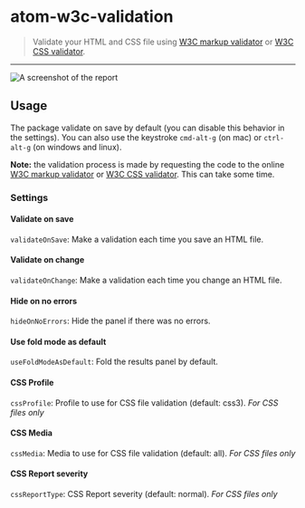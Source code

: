 # atom-w3c-validation

> Validate your HTML and CSS file using [W3C markup validator](http://validator.w3.org/) or [W3C CSS validator](http://http://jigsaw.w3.org/css-validator/).

* * *

![A screenshot of the report](https://raw.githubusercontent.com/leny/atom-w3c-validation/master/caps/report.png)

## Usage

The package validate on save by default (you can disable this behavior in the settings). You can also use the keystroke `cmd-alt-g` (on mac) or `ctrl-alt-g` (on windows and linux).

**Note:** the validation process is made by requesting the code to the online [W3C markup validator](http://validator.w3.org/) or [W3C CSS validator](http://http://jigsaw.w3.org/css-validator/). This can take some time.

### Settings

#### Validate on save

`validateOnSave`: Make a validation each time you save an HTML file.

#### Validate on change

`validateOnChange`: Make a validation each time you change an HTML file.

#### Hide on no errors

`hideOnNoErrors`: Hide the panel if there was no errors.

#### Use fold mode as default

`useFoldModeAsDefault`: Fold the results panel by default.

#### CSS Profile

`cssProfile`: Profile to use for CSS file validation (default: css3). *For CSS files only*

#### CSS Media

`cssMedia`: Media to use for CSS file validation (default: all). *For CSS files only*

#### CSS Report severity

`cssReportType`: CSS Report severity (default: normal). *For CSS files only*
